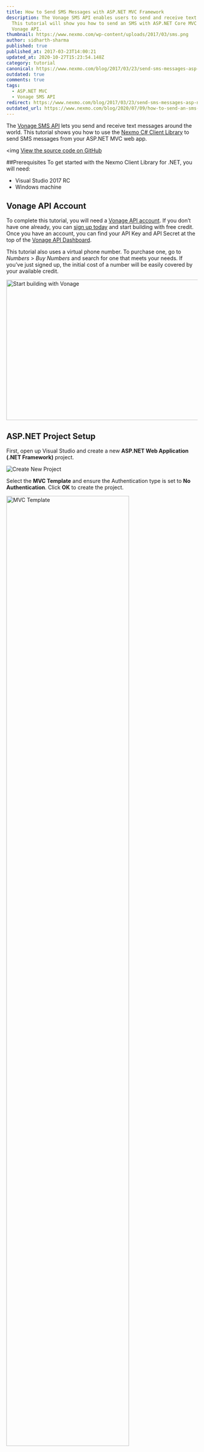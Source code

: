 ```yaml
---
title: How to Send SMS Messages with ASP.NET MVC Framework
description: The Vonage SMS API enables users to send and receive text messages.
  This tutorial will show you how to send an SMS with ASP.NET Core MVC and the
  Vonage API.
thumbnail: https://www.nexmo.com/wp-content/uploads/2017/03/sms.png
author: sidharth-sharma
published: true
published_at: 2017-03-23T14:00:21
updated_at: 2020-10-27T15:23:54.148Z
category: tutorial
canonical: https://www.nexmo.com/blog/2017/03/23/send-sms-messages-asp-net-mvc-framework-dr
outdated: true
comments: true
tags:
  - ASP.NET MVC
  - Vonage SMS API
redirect: https://www.nexmo.com/blog/2017/03/23/send-sms-messages-asp-net-mvc-framework-dr
outdated_url: https://www.nexmo.com/blog/2020/07/09/how-to-send-an-sms-with-asp-net-core-mvc
---
```

The [Vonage SMS API](https://docs.nexmo.com/messaging/sms-api) lets you send and receive text messages around the world. This tutorial shows you how to use the [Nexmo C# Client Library](https://github.com/Nexmo/nexmo-dotnet) to send SMS messages from your ASP.NET MVC web app.

<img [View the source code on GitHub](https://github.com/nexmo-community/nexmo-dotnet-quickstart/blob/488a97c576c882aeef8a7cf327bade27750f4856/NexmoDotNetQuickStarts/Controllers/SMSController.cs#L20-L38)

##Prerequisites
To get started with the Nexmo Client Library for .NET, you will need:
<ul>
 	<li>Visual Studio 2017 RC</li>
 	<li>Windows machine</li>
</ul>

## Vonage API Account

To complete this tutorial, you will need a [Vonage API account](http://developer.nexmo.com/ed?c=blog_text&ct=2017-03-23-send-sms-messages-asp-net-mvc-framework-dr). If you don’t have one already, you can [sign up today](http://developer.nexmo.com/ed?c=blog_text&ct=2017-03-23-send-sms-messages-asp-net-mvc-framework-dr) and start building with free credit. Once you have an account, you can find your API Key and API Secret at the top of the [Vonage API Dashboard](http://developer.nexmo.com/ed?c=blog_text&ct=2017-03-23-send-sms-messages-asp-net-mvc-framework-dr).

This tutorial also uses a virtual phone number. To purchase one, go to *Numbers* > *Buy Numbers* and search for one that meets your needs. If you’ve just signed up, the initial cost of a number will be easily covered by your available credit.

<a href="http://developer.nexmo.com/ed?c=blog_banner&ct=2017-03-23-send-sms-messages-asp-net-mvc-framework-dr"><img src="https://www.nexmo.com/wp-content/uploads/2020/05/StartBuilding_Footer.png" alt="Start building with Vonage" width="1200" height="369" class="aligncenter size-full wp-image-32500" /></a>

## ASP.NET Project Setup
First, open up Visual Studio and create a new **ASP.NET Web Application (.NET Framework)** project.

<img class="alignnone size-full wp-image-12457" src="https://www.nexmo.com/wp-content/uploads/2017/03/Newproj.png" alt="Create New Project" />

Select the **MVC Template** and ensure the Authentication type is set to **No Authentication**. Click **OK** to create the project.

<img class="alignnone size-full wp-image-12460" src="https://www.nexmo.com/wp-content/uploads/2017/03/MVC.png" alt="MVC Template" width="80%" />

Next, install the Nexmo C# Client Library via the NuGet Package Manager Console.
```
Install-Package Nexmo.Csharp.Client -Version 2.2.0’
```
<img class="alignnone size-full wp-image-12454" src="https://www.nexmo.com/wp-content/uploads/2017/03/installCL.png" alt="Install Client Library" width="80%" />

Also, add the following package to enable debug logging in the output window via the Package Manager Console:
```
Install-Package Microsoft.Extensions.Logging -Version 1.0.1
```
Next, under the **Tools** dropdown menu, locate **NuGet Package Manager** and click **Manage NuGet Packages for Solution**. Under the Updates tab, select the **Update All Packages** box and click the **Update** button.

<img class="alignnone size-full wp-image-12463" src="https://www.nexmo.com/wp-content/uploads/2017/03/updateNuget.png" alt="Update NuGet Packages" width="80%" />
<h2>Diving Into the ASP.NET Project Code</h2>
Add a JSON file ([appsettings.json](https://github.com/nexmo-community/nexmo-dotnet-quickstart/blob/32a25f7dbf7f71e4af3181c872f208e41f726ea3/NexmoDotNetQuickStarts/appsettings.json)) to your project. Inside this file, add your Vonage API credentials.
```
{
"appSettings": {
"Nexmo.UserAgent": "NEXMOQUICKSTART/1.0",
"Nexmo.Url.Rest": "https://rest.nexmo.com",
"Nexmo.Url.Api": "https://api.nexmo.com",
"Nexmo.api_key": "NEXMO-API-KEY",
"Nexmo.api_secret": "NEXMO-API-SECRET",
"NEXMO_FROM_NUMBER": "NEXMO-VIRTUAL-NUMBER"
}
}
```

Create a new controller (`SMSController.cs`). In this controller, create an [action method](https://github.com/nexmo-community/nexmo-dotnet-quickstart/blob/488a97c576c882aeef8a7cf327bade27750f4856/NexmoDotNetQuickStarts/Controllers/SMSController.cs#L20-24) called **Send**. Above the method, add a **HttpGetAttribute** to allow the user to navigate to the corresponding view.

```
[System.Web.Mvc.HttpGet]
public ActionResult Send()
{
return View();
}
```

Afterwards, click on the **Views** folder and add a new folder called **SMS**. Within this folder, create a new view. (`Send.cshtml'). Then, [add a form](https://github.com/nexmo-community/nexmo-dotnet-quickstart/blob/42bf24b26e461d4c90283e823ab9a3e92a518cb9/NexmoDotNetQuickStarts/Views/SMS/Send.cshtml#L4-L10) to the view with two input tags (type = “text”) for the destination number and the message to be sent. Lastly, add an input tag (type = “submit”) to submit the form.
```
@using (Html.BeginForm("Send", "SMS", FormMethod.Post))
{

<input id="to" name="to" type="text" placeholder="To" />
<input id="text" name="text" type="text" placeholder="Text" />
<input type="submit" value="Send" />
}
```

Back in the `SMSController`, add the following using statement to the top of the file.
```
using Nexmo.Api;
```

Add another [action method](https://github.com/nexmo-community/nexmo-dotnet-quickstart/blob/488a97c576c882aeef8a7cf327bade27750f4856/NexmoDotNetQuickStarts/Controllers/SMSController.cs#L26-L38) named **Send** with two string parameters: **to** and **text**. Within this method, add the code below to send the text using the parameters as the **to** and **text** values. The **from** number is your Vonage virtual number (retrieved from the `appsettings.json`).

```
[System.Web.Mvc.HttpPost]
public ActionResult Send(string to, string text)
{
var results = SMS.Send(new SMS.SMSRequest
{
from = Configuration.Instance.Settings["appsettings:NEXMO_FROM_NUMBER"],
to = to,
text = text
});
return View();
}
```

Run the app and navigate to the correct route localhost:PORT**/SMS/Send**. Enter the message you wish to send and the destination number and click **Send**.

<img class="alignnone size-full wp-image-12466" src="https://www.nexmo.com/wp-content/uploads/2017/03/sendSMS.png" alt="Send SMS Messages" width="80%" />

<img class="alignnone size-full wp-image-12469" src="https://www.nexmo.com/wp-content/uploads/2017/03/sms.jpg" alt="SMS sent using C# Client Library" width="35%" />

There you have it! Sending an SMS in .NET using the Nexmo C# Client Library is that simple! Stay tuned for the next part of this series on how to receive an SMS in .NET Standard!

Feel free to reach out via [e-mail](mailto:sidharth.sharma@nexmo.com) or [Twitter](http://www.twitter.com/sidsharma27) if you have any questions!
<h2>Helpful Links</h2>
<ul>
 	<li><a href="https://docs.nexmo.com/messaging/sms-api" target="_blank" rel="noopener noreferrer">Nexmo SMS REST API</a></li>
 	<li><a href="https://github.com/Nexmo/nexmo-dotnet" target="_blank" rel="noopener noreferrer">Nexmo C# Client Library</a></li>
 	<li><a href="https://github.com/nexmo-community/nexmo-dotnet-quickstart/" target="_blank" rel="noopener noreferrer">Nexmo ASP.NET MVC Quickstart</a></li>
</ul>Content to be migrated...